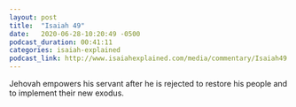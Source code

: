 ```yaml
---
layout: post
title:  "Isaiah 49"
date:   2020-06-28-10:20:49 -0500
podcast_duration: 00:41:11
categories: isaiah-explained
podcast_link: http://www.isaiahexplained.com/media/commentary/Isaiah49.mp3
---
```

Jehovah empowers his servant after he is rejected to restore his people and to implement their new exodus.
